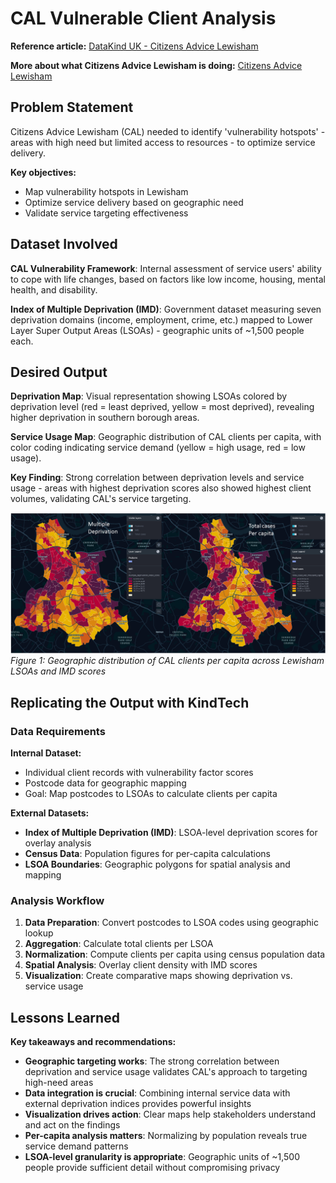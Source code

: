 # CAL Vulnerable Client Analysis

**Reference article:** [DataKind UK - Citizens Advice Lewisham](https://www.datakind.org.uk/stories-news/citizens-advice-lewisham)

**More about what Citizens Advice Lewisham is doing:** [Citizens Advice Lewisham](https://citizensadvicelewisham.org.uk/)

## Problem Statement

Citizens Advice Lewisham (CAL) needed to identify 'vulnerability hotspots' - areas with high need but limited access to resources - to optimize service delivery.

**Key objectives:**
- Map vulnerability hotspots in Lewisham
- Optimize service delivery based on geographic need
- Validate service targeting effectiveness

## Dataset Involved

**CAL Vulnerability Framework**: Internal assessment of service users' ability to cope with life changes, based on factors like low income, housing, mental health, and disability.

**Index of Multiple Deprivation (IMD)**: Government dataset measuring seven deprivation domains (income, employment, crime, etc.) mapped to Lower Layer Super Output Areas (LSOAs) - geographic units of ~1,500 people each.

## Desired Output

**Deprivation Map**: Visual representation showing LSOAs colored by deprivation level (red = least deprived, yellow = most deprived), revealing higher deprivation in southern borough areas.

**Service Usage Map**: Geographic distribution of CAL clients per capita, with color coding indicating service demand (yellow = high usage, red = low usage).

**Key Finding**: Strong correlation between deprivation levels and service usage - areas with highest deprivation scores also showed highest client volumes, validating CAL's service targeting.

![CAL map data dashboard](../images/case-studies/deprivation-vs-client-per-capita.png)
*Figure 1: Geographic distribution of CAL clients per capita across Lewisham LSOAs and IMD scores*

## Replicating the Output with KindTech

### Data Requirements

**Internal Dataset:**
- Individual client records with vulnerability factor scores
- Postcode data for geographic mapping
- Goal: Map postcodes to LSOAs to calculate clients per capita

**External Datasets:**
- **Index of Multiple Deprivation (IMD)**: LSOA-level deprivation scores for overlay analysis
- **Census Data**: Population figures for per-capita calculations
- **LSOA Boundaries**: Geographic polygons for spatial analysis and mapping

### Analysis Workflow

1. **Data Preparation**: Convert postcodes to LSOA codes using geographic lookup
2. **Aggregation**: Calculate total clients per LSOA
3. **Normalization**: Compute clients per capita using census population data
4. **Spatial Analysis**: Overlay client density with IMD scores
5. **Visualization**: Create comparative maps showing deprivation vs. service usage

## Lessons Learned

**Key takeaways and recommendations:**

- **Geographic targeting works**: The strong correlation between deprivation and service usage validates CAL's approach to targeting high-need areas
- **Data integration is crucial**: Combining internal service data with external deprivation indices provides powerful insights
- **Visualization drives action**: Clear maps help stakeholders understand and act on the findings
- **Per-capita analysis matters**: Normalizing by population reveals true service demand patterns
- **LSOA-level granularity is appropriate**: Geographic units of ~1,500 people provide sufficient detail without compromising privacy

